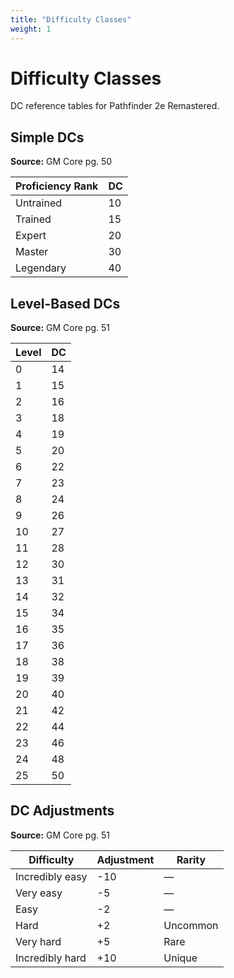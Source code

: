 ```yaml
---
title: "Difficulty Classes"
weight: 1
---
```


# Difficulty Classes

DC reference tables for Pathfinder 2e Remastered.

## Simple DCs

**Source:** GM Core pg. 50

| Proficiency Rank | DC |
|------------------|-----|
| Untrained | 10 |
| Trained | 15 |
| Expert | 20 |
| Master | 30 |
| Legendary | 40 |

## Level-Based DCs

**Source:** GM Core pg. 51

| Level | DC |
|-------|-----|
| 0 | 14 |
| 1 | 15 |
| 2 | 16 |
| 3 | 18 |
| 4 | 19 |
| 5 | 20 |
| 6 | 22 |
| 7 | 23 |
| 8 | 24 |
| 9 | 26 |
| 10 | 27 |
| 11 | 28 |
| 12 | 30 |
| 13 | 31 |
| 14 | 32 |
| 15 | 34 |
| 16 | 35 |
| 17 | 36 |
| 18 | 38 |
| 19 | 39 |
| 20 | 40 |
| 21 | 42 |
| 22 | 44 |
| 23 | 46 |
| 24 | 48 |
| 25 | 50 |

## DC Adjustments

**Source:** GM Core pg. 51

| Difficulty | Adjustment | Rarity |
|------------|------------|--------|
| Incredibly easy | -10 | — |
| Very easy | -5 | — |
| Easy | -2 | — |
| Hard | +2 | Uncommon |
| Very hard | +5 | Rare |
| Incredibly hard | +10 | Unique |